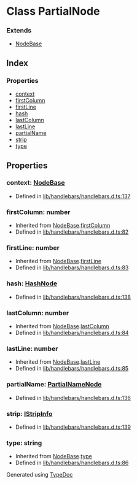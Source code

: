 # Class PartialNode


### Extends
* [NodeBase](hbs.ast.nodebase.md)

## Index

### Properties
* [context](hbs.ast.partialnode.md#context)
* [firstColumn](hbs.ast.partialnode.md#firstcolumn)
* [firstLine](hbs.ast.partialnode.md#firstline)
* [hash](hbs.ast.partialnode.md#hash)
* [lastColumn](hbs.ast.partialnode.md#lastcolumn)
* [lastLine](hbs.ast.partialnode.md#lastline)
* [partialName](hbs.ast.partialnode.md#partialname)
* [strip](hbs.ast.partialnode.md#strip)
* [type](hbs.ast.partialnode.md#type)

## Properties

### context: [NodeBase](hbs.ast.nodebase.md)

* Defined in [lib/handlebars/handlebars.d.ts:137](https://github.com/kimamula/typedoc/blob/HEAD/src/lib/handlebars/handlebars.d.ts#L137)


### firstColumn: number

* Inherited from [NodeBase](hbs.ast.nodebase.md).[firstColumn](hbs.ast.nodebase.md#firstcolumn)
* Defined in [lib/handlebars/handlebars.d.ts:82](https://github.com/kimamula/typedoc/blob/HEAD/src/lib/handlebars/handlebars.d.ts#L82)


### firstLine: number

* Inherited from [NodeBase](hbs.ast.nodebase.md).[firstLine](hbs.ast.nodebase.md#firstline)
* Defined in [lib/handlebars/handlebars.d.ts:83](https://github.com/kimamula/typedoc/blob/HEAD/src/lib/handlebars/handlebars.d.ts#L83)


### hash: [HashNode](hbs.ast.hashnode.md)

* Defined in [lib/handlebars/handlebars.d.ts:138](https://github.com/kimamula/typedoc/blob/HEAD/src/lib/handlebars/handlebars.d.ts#L138)


### lastColumn: number

* Inherited from [NodeBase](hbs.ast.nodebase.md).[lastColumn](hbs.ast.nodebase.md#lastcolumn)
* Defined in [lib/handlebars/handlebars.d.ts:84](https://github.com/kimamula/typedoc/blob/HEAD/src/lib/handlebars/handlebars.d.ts#L84)


### lastLine: number

* Inherited from [NodeBase](hbs.ast.nodebase.md).[lastLine](hbs.ast.nodebase.md#lastline)
* Defined in [lib/handlebars/handlebars.d.ts:85](https://github.com/kimamula/typedoc/blob/HEAD/src/lib/handlebars/handlebars.d.ts#L85)


### partialName: [PartialNameNode](hbs.ast.partialnamenode.md)

* Defined in [lib/handlebars/handlebars.d.ts:136](https://github.com/kimamula/typedoc/blob/HEAD/src/lib/handlebars/handlebars.d.ts#L136)


### strip: [IStripInfo](../interfaces/hbs.ast.istripinfo.md)

* Defined in [lib/handlebars/handlebars.d.ts:139](https://github.com/kimamula/typedoc/blob/HEAD/src/lib/handlebars/handlebars.d.ts#L139)


### type: string

* Inherited from [NodeBase](hbs.ast.nodebase.md).[type](hbs.ast.nodebase.md#type)
* Defined in [lib/handlebars/handlebars.d.ts:86](https://github.com/kimamula/typedoc/blob/HEAD/src/lib/handlebars/handlebars.d.ts#L86)



Generated using [TypeDoc](http://typedoc.io)
